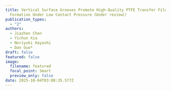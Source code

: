 ```yaml
---
title: Vertical Surface Grooves Promote High-Quality PTFE Transfer Film
  Formation Under Low Contact Pressure（Under review））
publication_types:
  - "2"
authors:
  - Jiazhen Chen
  - Yichun Xia
  - Noriyuki Hayashi
  - Dan Guo*
draft: false
featured: false
image:
  filename: featured
  focal_point: Smart
  preview_only: false
date: 2025-10-04T03:08:35.577Z
---
```

